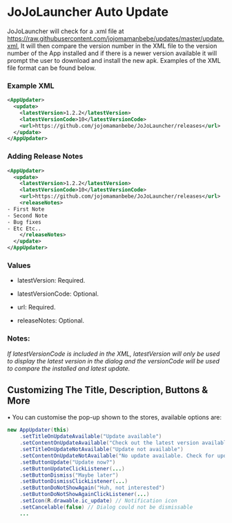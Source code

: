 # JoJoLauncher Auto Update 
JoJoLauncher will check for a .xml file at https://raw.githubusercontent.com/jojomamanbebe/updates/master/update.xml, It will then compare the version number in the XML file to the version number of the App installed and if there is a newer version available it will prompt the user to download and install the new apk. Examples of the XML file format can be found below.

### Example XML
```xml
<AppUpdater>
  <update>
    <latestVersion>1.2.2</latestVersion>
    <latestVersionCode>10</latestVersionCode>
    <url>https://github.com/jojomamanbebe/JoJoLauncher/releases</url>
  </update>
</AppUpdater>
```

### Adding Release Notes
```xml
<AppUpdater>
  <update>
    <latestVersion>1.2.2</latestVersion>
    <latestVersionCode>10</latestVersionCode>
    <url>https://github.com/jojomamanbebe/JoJoLauncher/releases</url>
    <releaseNotes>
- First Note
- Second Note
- Bug fixes
- Etc Etc..
    </releaseNotes>
  </update>
</AppUpdater>
```

### Values
- latestVersion: Required.

- latestVersionCode: Optional.

- url: Required.

- releaseNotes: Optional.

### Notes:
*If latestVersionCode is included in the XML, latestVersion will only be used to display the latest version in the dialog and the versionCode will be used to compare the installed and latest update.*


## Customizing The Title, Description, Buttons & More
• You can customise the pop-up shown to the stores, available options are:

```java
new AppUpdater(this)
	.setTitleOnUpdateAvailable("Update available")
	.setContentOnUpdateAvailable("Check out the latest version available of my app!")
	.setTitleOnUpdateNotAvailable("Update not available")
	.setContentOnUpdateNotAvailable("No update available. Check for updates again later!")
	.setButtonUpdate("Update now?")
	.setButtonUpdateClickListener(...)
	.setButtonDismiss("Maybe later")
	.setButtonDismissClickListener(...)
	.setButtonDoNotShowAgain("Huh, not interested")
	.setButtonDoNotShowAgainClickListener(...)
	.setIcon(R.drawable.ic_update) // Notification icon 
	.setCancelable(false) // Dialog could not be dismissable
	...
```
